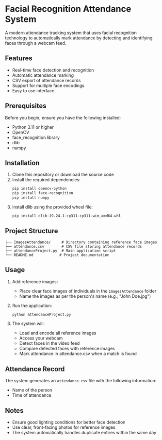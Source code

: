 # Facial Recognition Attendance System

A modern attendance tracking system that uses facial recognition technology to automatically mark attendance by detecting and identifying faces through a webcam feed.

## Features

- Real-time face detection and recognition
- Automatic attendance marking
- CSV export of attendance records
- Support for multiple face encodings
- Easy to use interface

## Prerequisites

Before you begin, ensure you have the following installed:
- Python 3.11 or higher
- OpenCV
- face_recognition library
- dlib
- numpy

## Installation

1. Clone this repository or download the source code
2. Install the required dependencies:
   ```bash
   pip install opencv-python
   pip install face-recognition
   pip install numpy
   ```
3. Install dlib using the provided wheel file:
   ```bash
   pip install dlib-19.24.1-cp311-cp311-win_amd64.whl
   ```

## Project Structure

```
├── ImagesAttendance/     # Directory containing reference face images
├── attendance.csv        # CSV file storing attendance records
├── attendanceProject.py  # Main application script
└── README.md            # Project documentation
```

## Usage

1. Add reference images:
   - Place clear face images of individuals in the `ImagesAttendance` folder
   - Name the images as per the person's name (e.g., "John Doe.jpg")

2. Run the application:
   ```bash
   python attendanceProject.py
   ```

3. The system will:
   - Load and encode all reference images
   - Access your webcam
   - Detect faces in the video feed
   - Compare detected faces with reference images
   - Mark attendance in attendance.csv when a match is found

## Attendance Record

The system generates an `attendance.csv` file with the following information:
- Name of the person
- Time of attendance

## Notes

- Ensure good lighting conditions for better face detection
- Use clear, front-facing photos for reference images
- The system automatically handles duplicate entries within the same day
